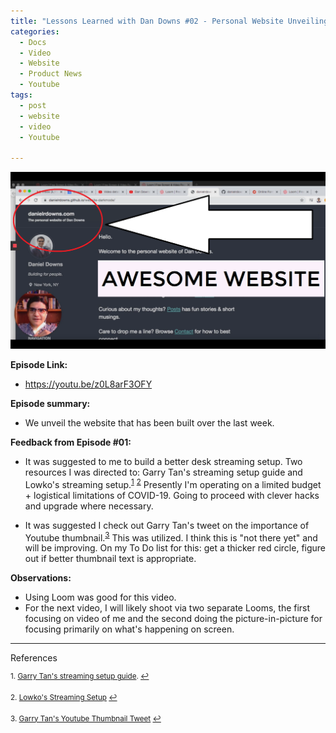 ```yaml
---
title: "Lessons Learned with Dan Downs #02 - Personal Website Unveiling"
categories:
  - Docs
  - Video
  - Website
  - Product News
  - Youtube
tags:
  - post
  - website
  - video
  - Youtube
  
---
```


[![foo](https://github.com/danielrdowns/website/blob/gh-pages/assets/images/thumbnail%202.png?raw=true)](https://github.com/danielrdowns/website/blob/gh-pages/assets/images/thumbnail%202.png?raw=true)


<b>Episode Link:</b>
- https://youtu.be/z0L8arF3OFY

<b>Episode summary:</b>

- We unveil the website that has been built over the last week. 

<b>Feedback from Episode #01:</b>

- It was suggested to me to build a better desk streaming setup. Two resources I was directed to: Garry Tan's streaming setup guide and Lowko's streaming setup.<sup><a href="#fn1" id="ref1">1</a></sup> <sup><a href="#fn2" id="ref2">2</a></sup> Presently I'm operating on a limited budget + logistical limitations of COVID-19. Going to proceed with clever hacks and upgrade where necessary.

- It was suggested I check out Garry Tan's tweet on the importance of Youtube thumbnail.<sup><a href="#fn3" id="ref3">3</a></sup> This was utilized. I think this is "not there yet" and will be improving. On my To Do list for this: get a thicker red circle, figure out if better thumbnail text is appropriate.


<b>Observations:</b>

- Using Loom was good for this video.
- For the next video, I will likely shoot via two separate Looms, the first focusing on video of me and the second doing the picture-in-picture for focusing primarily on what's happening on screen.
	

<hr>References

<sup id="fn1">1. [Garry Tan's streaming setup guide](https://youtu.be/FcjbpX7cnEI). <a href="#ref1" title="Jump back to Footnote 1">↩</a></sup>

<sup id="fn2">2. [Lowko's Streaming Setup](https://lowko.tv/setup/) <a href="#ref2" title="Jump back to footnote 2 in the text.">↩</a></sup>

<sup id="fn3">3. [Garry Tan's Youtube Thumbnail Tweet](https://twitter.com/garrytan/status/1256440687928569866) <a href="#ref3" title="Jump back to footnote 3 in the text.">↩</a></sup>

